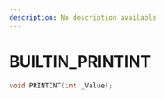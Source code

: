 ```yaml
---
description: No description available 
---
```


# BUILTIN\_PRINTINT

```cpp
void PRINTINT(int _Value);
```
